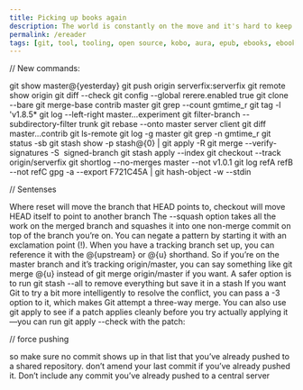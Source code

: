 ```yaml
---
title: Picking up books again
description: The world is constantly on the move and it's hard to keep up. Educating yourself is key.
permalink: /ereader
tags: [git, tool, tooling, open source, kobo, aura, epub, ebooks, ebook, IT, education, tech, github, vcs]
---
```


// New commands:

git show master@{yesterday}
git push origin serverfix:serverfix
git remote show origin
git diff --check
git config --global rerere.enabled true
git clone --bare
git merge-base contrib master
git grep --count gmtime_r
git tag -l 'v1.8.5*
git log --left-right master...experiment
git filter-branch --subdirectory-filter trunk
git rebase --onto master server client
git diff master...contrib
git ls-remote
git log -g master
git grep -n gmtime_r
git status -sb
git stash show -p stash@{0} | git apply -R
git merge --verify-signatures -S  signed-branch
git stash apply --index
git checkout --track origin/serverfix
git shortlog --no-merges master --not v1.0.1
git log refA refB --not refC
gpg -a --export F721C45A | git hash-object -w --stdin

// Sentenses

Where reset will move the branch that HEAD points to, checkout will move HEAD itself to point to another branch
The --squash option takes all the work on the merged branch and squashes it into one non-merge commit on top of the branch you’re on.
You can negate a pattern by starting it with an exclamation point (!).
When you have a tracking branch set up, you can reference it with the @{upstream} or @{u} shorthand. So if you’re on the master branch and it’s tracking origin/master, you can say something like git merge @{u} instead of git merge origin/master if you want.
A safer option is to run git stash --all to remove everything but save it in a stash
If you want Git to try a bit more intelligently to resolve the conflict, you can pass a -3 option to it, which makes Git attempt a three-way merge.
You can also use git apply to see if a patch applies cleanly before you try actually applying it—you can run git apply --check with the patch:

// force pushing

so make sure no commit shows up in that list that you’ve already pushed to a shared repository.
don’t amend your last commit if you’ve already pushed it.
Don’t include any commit you’ve already pushed to a central server